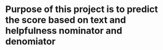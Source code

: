 # Purpose of this project is to predict the score based on text and helpfulness nominator and denomiator
